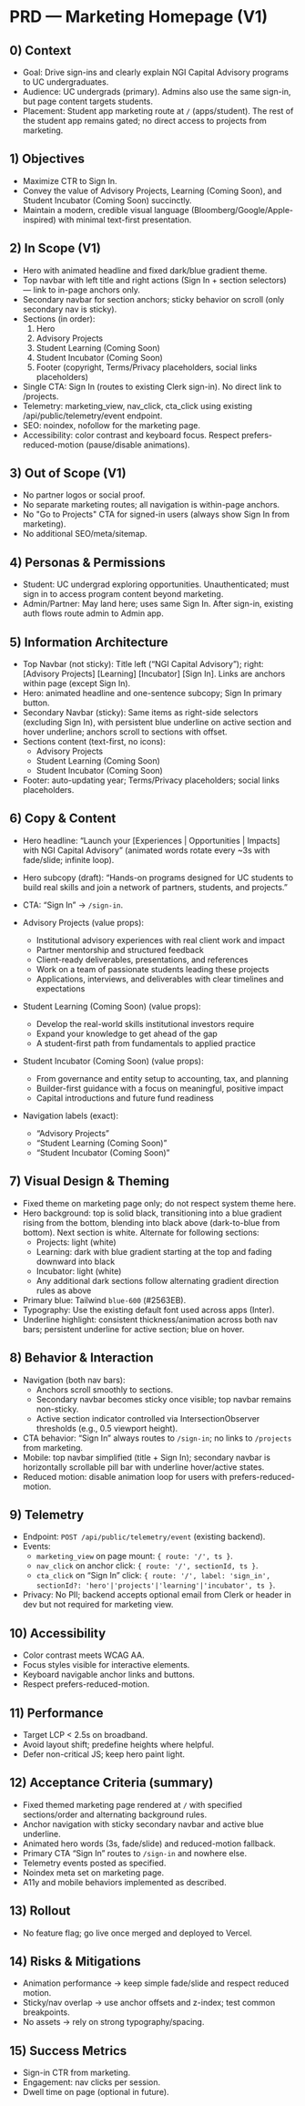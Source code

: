 # PRD — Marketing Homepage (V1)

## 0) Context
- Goal: Drive sign-ins and clearly explain NGI Capital Advisory programs to UC undergraduates.
- Audience: UC undergrads (primary). Admins also use the same sign-in, but page content targets students.
- Placement: Student app marketing route at `/` (apps/student). The rest of the student app remains gated; no direct access to projects from marketing.

## 1) Objectives
- Maximize CTR to Sign In.
- Convey the value of Advisory Projects, Learning (Coming Soon), and Student Incubator (Coming Soon) succinctly.
- Maintain a modern, credible visual language (Bloomberg/Google/Apple-inspired) with minimal text-first presentation.

## 2) In Scope (V1)
- Hero with animated headline and fixed dark/blue gradient theme.
- Top navbar with left title and right actions (Sign In + section selectors) — link to in-page anchors only.
- Secondary navbar for section anchors; sticky behavior on scroll (only secondary nav is sticky).
- Sections (in order):
  1) Hero
  2) Advisory Projects
  3) Student Learning (Coming Soon)
  4) Student Incubator (Coming Soon)
  5) Footer (copyright, Terms/Privacy placeholders, social links placeholders)
- Single CTA: Sign In (routes to existing Clerk sign-in). No direct link to /projects.
- Telemetry: marketing_view, nav_click, cta_click using existing /api/public/telemetry/event endpoint.
- SEO: noindex, nofollow for the marketing page.
- Accessibility: color contrast and keyboard focus. Respect prefers-reduced-motion (pause/disable animations).

## 3) Out of Scope (V1)
- No partner logos or social proof.
- No separate marketing routes; all navigation is within-page anchors.
- No "Go to Projects" CTA for signed-in users (always show Sign In from marketing).
- No additional SEO/meta/sitemap.

## 4) Personas & Permissions
- Student: UC undergrad exploring opportunities. Unauthenticated; must sign in to access program content beyond marketing.
- Admin/Partner: May land here; uses same Sign In. After sign-in, existing auth flows route admin to Admin app.

## 5) Information Architecture
- Top Navbar (not sticky): Title left (“NGI Capital Advisory”); right: [Advisory Projects] [Learning] [Incubator] [Sign In]. Links are anchors within page (except Sign In).
- Hero: animated headline and one-sentence subcopy; Sign In primary button.
- Secondary Navbar (sticky): Same items as right-side selectors (excluding Sign In), with persistent blue underline on active section and hover underline; anchors scroll to sections with offset.
- Sections content (text-first, no icons):
  - Advisory Projects
  - Student Learning (Coming Soon)
  - Student Incubator (Coming Soon)
- Footer: auto-updating year; Terms/Privacy placeholders; social links placeholders.

## 6) Copy & Content
- Hero headline: “Launch your [Experiences | Opportunities | Impacts] with NGI Capital Advisory” (animated words rotate every ~3s with fade/slide; infinite loop).
- Hero subcopy (draft): “Hands-on programs designed for UC students to build real skills and join a network of partners, students, and projects.”
- CTA: “Sign In” → `/sign-in`.

- Advisory Projects (value props):
  - Institutional advisory experiences with real client work and impact
  - Partner mentorship and structured feedback
  - Client-ready deliverables, presentations, and references
  - Work on a team of passionate students leading these projects
  - Applications, interviews, and deliverables with clear timelines and expectations

- Student Learning (Coming Soon) (value props):
  - Develop the real-world skills institutional investors require
  - Expand your knowledge to get ahead of the gap
  - A student-first path from fundamentals to applied practice

- Student Incubator (Coming Soon) (value props):
  - From governance and entity setup to accounting, tax, and planning
  - Builder-first guidance with a focus on meaningful, positive impact
  - Capital introductions and future fund readiness

- Navigation labels (exact):
  - “Advisory Projects”
  - “Student Learning (Coming Soon)”
  - “Student Incubator (Coming Soon)”

## 7) Visual Design & Theming
- Fixed theme on marketing page only; do not respect system theme here.
- Hero background: top is solid black, transitioning into a blue gradient rising from the bottom, blending into black above (dark-to-blue from bottom). Next section is white. Alternate for following sections:
  - Projects: light (white)
  - Learning: dark with blue gradient starting at the top and fading downward into black
  - Incubator: light (white)
  - Any additional dark sections follow alternating gradient direction rules as above
- Primary blue: Tailwind `blue-600` (#2563EB).
- Typography: Use the existing default font used across apps (Inter).
- Underline highlight: consistent thickness/animation across both nav bars; persistent underline for active section; blue on hover.

## 8) Behavior & Interaction
- Navigation (both nav bars):
  - Anchors scroll smoothly to sections.
  - Secondary navbar becomes sticky once visible; top navbar remains non-sticky.
  - Active section indicator controlled via IntersectionObserver thresholds (e.g., 0.5 viewport height).
- CTA behavior: “Sign In” always routes to `/sign-in`; no links to `/projects` from marketing.
- Mobile: top navbar simplified (title + Sign In); secondary navbar is horizontally scrollable pill bar with underline hover/active states.
- Reduced motion: disable animation loop for users with prefers-reduced-motion.

## 9) Telemetry
- Endpoint: `POST /api/public/telemetry/event` (existing backend).
- Events:
  - `marketing_view` on page mount: `{ route: '/', ts }`.
  - `nav_click` on anchor click: `{ route: '/', sectionId, ts }`.
  - `cta_click` on “Sign In” click: `{ route: '/', label: 'sign_in', sectionId?: 'hero'|'projects'|'learning'|'incubator', ts }`.
- Privacy: No PII; backend accepts optional email from Clerk or header in dev but not required for marketing view.

## 10) Accessibility
- Color contrast meets WCAG AA.
- Focus styles visible for interactive elements.
- Keyboard navigable anchor links and buttons.
- Respect prefers-reduced-motion.

## 11) Performance
- Target LCP < 2.5s on broadband.
- Avoid layout shift; predefine heights where helpful.
- Defer non-critical JS; keep hero paint light.

## 12) Acceptance Criteria (summary)
- Fixed themed marketing page rendered at `/` with specified sections/order and alternating background rules.
- Anchor navigation with sticky secondary navbar and active blue underline.
- Animated hero words (3s, fade/slide) and reduced-motion fallback.
- Primary CTA “Sign In” routes to `/sign-in` and nowhere else.
- Telemetry events posted as specified.
- Noindex meta set on marketing page.
- A11y and mobile behaviors implemented as described.

## 13) Rollout
- No feature flag; go live once merged and deployed to Vercel.

## 14) Risks & Mitigations
- Animation performance → keep simple fade/slide and respect reduced motion.
- Sticky/nav overlap → use anchor offsets and z-index; test common breakpoints.
- No assets → rely on strong typography/spacing.

## 15) Success Metrics
- Sign-in CTR from marketing.
- Engagement: nav clicks per session.
- Dwell time on page (optional in future).

